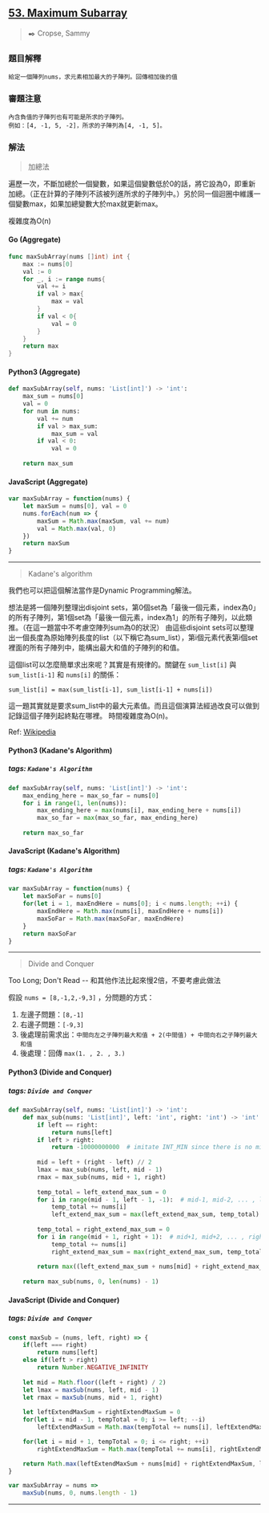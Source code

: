 ## [53. Maximum Subarray](https://leetcode.com/problems/maximum-subarray/)
> :black_nib: Cropse, Sammy
### 題目解釋
    給定一個陣列nums，求元素相加最大的子陣列。回傳相加後的值
### 審題注意
    內含負值的子陣列也有可能是所求的子陣列。
    例如：[4, -1, 5, -2]，所求的子陣列為[4, -1, 5]。
### 解法
> 加總法

遍歷一次，不斷加總於一個變數，如果這個變數低於0的話，將它設為0，即重新加總。（正在計算的子陣列不該被列進所求的子陣列中。）另於同一個迴圈中維護一個變數max，如果加總變數大於max就更新max。

複雜度為O(n)

#### Go (Aggregate)
```go
func maxSubArray(nums []int) int {
    max := nums[0]
    val := 0
    for _, i := range nums{
        val += i
        if val > max{
            max = val
        }
        if val < 0{
            val = 0
        }
    }
    return max
}
```

#### Python3 (Aggregate)
```python
def maxSubArray(self, nums: 'List[int]') -> 'int':
    max_sum = nums[0]
    val = 0
    for num in nums:
        val += num
        if val > max_sum:
            max_sum = val
        if val < 0:
            val = 0
    
    return max_sum
```

#### JavaScript (Aggregate)
```javascript
var maxSubArray = function(nums) {
    let maxSum = nums[0], val = 0
    nums.forEach(num => {
        maxSum = Math.max(maxSum, val += num)
        val = Math.max(val, 0)
    })
    return maxSum
}
```

---
 > Kadane's algorithm

我們也可以把這個解法當作是Dynamic Programming解法。

想法是將一個陣列整理出disjoint sets，第0個set為「最後一個元素，index為0」的所有子陣列，第1個set為「最後一個元素，index為1」的所有子陣列，以此類推。（在這一題當中不考慮空陣列sum為0的狀況）
由這些disjoint sets可以整理出一個長度為原始陣列長度的list（以下稱它為sum_list），第i個元素代表第i個set裡面的所有子陣列中，能構出最大和值的子陣列的和值。

這個list可以怎麼簡單求出來呢？其實是有規律的。關鍵在 `sum_list[i]` 與 `sum_list[i-1]` 和 `nums[i]` 的關係：

    sum_list[i] = max(sum_list[i-1], sum_list[i-1] + nums[i])

這一題其實就是要求sum_list中的最大元素值。而且這個演算法經過改良可以做到記錄這個子陣列起終點在哪裡。
時間複雜度為O(n)。

Ref: [Wikipedia](https://en.wikipedia.org/wiki/Maximum_subarray_problem)

#### Python3 (Kadane's Algorithm)
##### tags: `Kadane's Algorithm`
```python
def maxSubArray(self, nums: 'List[int]') -> 'int':
    max_ending_here = max_so_far = nums[0]
    for i in range(1, len(nums)):
        max_ending_here = max(nums[i], max_ending_here + nums[i])
        max_so_far = max(max_so_far, max_ending_here)
    
    return max_so_far
```

#### JavaScript (Kadane's Algorithm)
##### tags: `Kadane's Algorithm`
```javascript
var maxSubArray = function(nums) {
    let maxSoFar = nums[0]
    for(let i = 1, maxEndHere = nums[0]; i < nums.length; ++i) {
        maxEndHere = Math.max(nums[i], maxEndHere + nums[i])
        maxSoFar = Math.max(maxSoFar, maxEndHere)
    }
    return maxSoFar
}
```

---
> Divide and Conquer

Too Long; Don't Read -- 和其他作法比起來慢2倍，不要考慮此做法

假設 `nums = [8,-1,2,-9,3]` ，分問題的方式：
1. 左邊子問題：`[8,-1]`
2. 右邊子問題：`[-9,3]`
3. 後處理前需求出：`中間向左之子陣列最大和值 + 2(中間值) + 中間向右之子陣列最大和值`
4. 後處理：回傳 `max(1. , 2. , 3.)`

#### Python3 (Divide and Conquer)
##### tags: `Divide and Conquer`
```python
def maxSubArray(self, nums: 'List[int]') -> 'int':
    def max_sub(nums: 'List[int]', left: 'int', right: 'int') -> 'int':
        if left == right:
            return nums[left]
        if left > right:
            return -10000000000  # imitate INT_MIN since there is no minvalue in Python3
        
        mid = left + (right - left) // 2
        lmax = max_sub(nums, left, mid - 1)
        rmax = max_sub(nums, mid + 1, right)
        
        temp_total = left_extend_max_sum = 0
        for i in range(mid - 1, left - 1, -1):  # mid-1, mid-2, ... , left
            temp_total += nums[i]
            left_extend_max_sum = max(left_extend_max_sum, temp_total)
        
        temp_total = right_extend_max_sum = 0
        for i in range(mid + 1, right + 1):  # mid+1, mid+2, ... , right
            temp_total += nums[i]
            right_extend_max_sum = max(right_extend_max_sum, temp_total)
        
        return max((left_extend_max_sum + nums[mid] + right_extend_max_sum), lmax, rmax)
    
    return max_sub(nums, 0, len(nums) - 1)
```

#### JavaScript (Divide and Conquer)
##### tags: `Divide and Conquer`
```javascript
const maxSub = (nums, left, right) => {
    if(left === right)
        return nums[left]
    else if(left > right)
        return Number.NEGATIVE_INFINITY
    
    let mid = Math.floor((left + right) / 2)
    let lmax = maxSub(nums, left, mid - 1)
    let rmax = maxSub(nums, mid + 1, right)
    
    let leftExtendMaxSum = rightExtendMaxSum = 0
    for(let i = mid - 1, tempTotal = 0; i >= left; --i)
        leftExtendMaxSum = Math.max(tempTotal += nums[i], leftExtendMaxSum)

    for(let i = mid + 1, tempTotal = 0; i <= right; ++i)
        rightExtendMaxSum = Math.max(tempTotal += nums[i], rightExtendMaxSum)

    return Math.max(leftExtendMaxSum + nums[mid] + rightExtendMaxSum, lmax, rmax)
}

var maxSubArray = nums =>
    maxSub(nums, 0, nums.length - 1)
```

---
